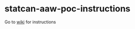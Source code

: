 # statcan-aaw-poc-instructions

Go to [wiki](https://github.com/ssc-sp/statcan-aaw-poc-instructions/wiki) for instructions
